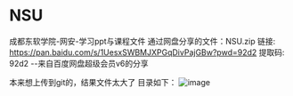 # NSU
成都东软学院-网安-学习ppt与课程文件
通过网盘分享的文件：NSU.zip
链接: https://pan.baidu.com/s/1UesxSWBMJXPGqDivPajGBw?pwd=92d2 提取码: 92d2 
--来自百度网盘超级会员v6的分享


本来想上传到git的，结果文件太大了
目录如下：
![image](https://github.com/user-attachments/assets/53901cf5-9b93-4267-9790-696feeff3f66)
